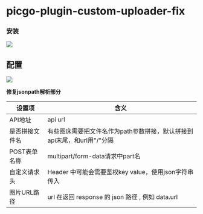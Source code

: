 # picgo-plugin-custom-uploader-fix


### 安装

![](http://cdn.u1.huluxia.com/g4/M03/74/23/rBAAdmLyqhOARkPHAABVEur9wn8448.png)

## 配置

![](http://cdn.u1.huluxia.com/g4/M03/74/23/rBAAdmLyqe6AJM-hAAB5smo-eXA031.png)

**修复jsonpath解析部分**

| 设置项         | 含义                                                         |
| -------------- | ------------------------------------------------------------ |
| API地址        | api url                                                      |
| 是否拼接文件名 | 有些图床需要把文件名作为path参数拼接，默认拼接到api末尾，和url用"/"分隔 |
| POST表单名称 | multipart/form-data请求中part名                              |
| 自定义请求头   | Header 中可能会需要鉴权key value，使用json字符串传入         |
| 图片URL路径    | url 在返回 response 的 json 路径 , 例如 data.url             |

